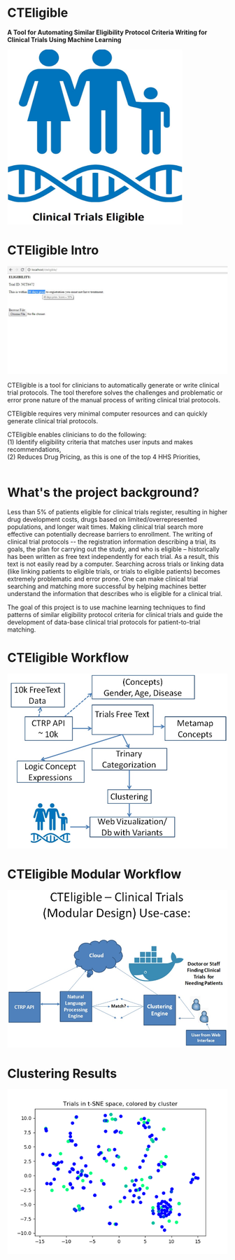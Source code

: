 # CTEligible
<b>A Tool for Automating Similar Eligibility Protocol Criteria Writing for Clinical Trials Using Machine Learning</b>

<IMG src='cteligible_logo1.jpg' width="400" height="400" />

# CTEligible Intro
<IMG src='cteligible_demo1.jpg' />

CTEligible is a tool for clinicians to automatically generate or write clinical trial protocols. The tool therefore solves the challenges and problematic or error prone nature of the manual process of writing clinical trial protocols.

CTEligible requires very minimal computer resources and can quickly generate clinical trial protocols. 
 
CTEligible enables clinicians to do the following:
<br />(1) Identify eligibility criteria that matches user inputs and makes recommendations,
<br />(2) Reduces Drug Pricing, as this is one of the top 4 HHS Priorities,
<br />
<br />
# What's the project background?
Less than 5% of patients eligible for clinical trials register, resulting in higher drug development costs, drugs based on limited/overrepresented populations, and longer wait times. Making clinical trial search more effective can potentially decrease barriers to enrollment.
The writing of clinical trial protocols -- the registration information describing a trial, its goals, the plan for carrying out the study, and who is eligible – historically has been written as free text independently for each trial. As a result, this text is not easily read by a computer. Searching across trials or linking data (like linking patients to eligible trials, or trials to eligible patients) becomes extremely problematic and error prone.
One can make clinical trial searching and matching more successful by helping machines better understand the information that describes who is eligible for a clinical trial.

The goal of this project is to use machine learning techniques to find patterns of similar eligibility protocol criteria for clinical trials and guide the development of data-base clinical trial protocols for patient-to-trial matching.

 # CTEligible Workflow
 <IMG src='cteligible_workflow2.jpg'/>
 
  # CTEligible Modular Workflow
 <IMG src='cteligible_workflow3.jpg'/>

# Clustering Results
<IMG src='parsed_data/firstpass_NLPparsed_clustering.png' />
